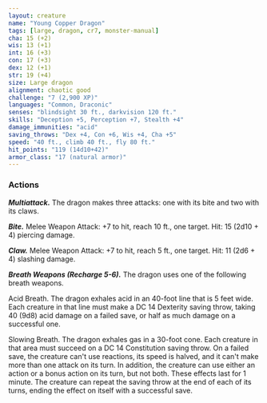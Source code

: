```yaml
---
layout: creature
name: "Young Copper Dragon"
tags: [large, dragon, cr7, monster-manual]
cha: 15 (+2)
wis: 13 (+1)
int: 16 (+3)
con: 17 (+3)
dex: 12 (+1)
str: 19 (+4)
size: Large dragon
alignment: chaotic good
challenge: "7 (2,900 XP)"
languages: "Common, Draconic"
senses: "blindsight 30 ft., darkvision 120 ft."
skills: "Deception +5, Perception +7, Stealth +4"
damage_immunities: "acid"
saving_throws: "Dex +4, Con +6, Wis +4, Cha +5"
speed: "40 ft., climb 40 ft., fly 80 ft."
hit_points: "119 (14d10+42)"
armor_class: "17 (natural armor)"
---
```


### Actions

***Multiattack.*** The dragon makes three attacks: one with its bite and two with its claws.

***Bite.*** Melee Weapon Attack: +7 to hit, reach 10 ft., one target. Hit: 15 (2d10 + 4) piercing damage.

***Claw.*** Melee Weapon Attack: +7 to hit, reach 5 ft., one target. Hit: 11 (2d6 + 4) slashing damage.

***Breath Weapons (Recharge 5-6).*** The dragon uses one of the following breath weapons.

Acid Breath. The dragon exhales acid in an 40-foot line that is 5 feet wide. Each creature in that line must make a DC 14 Dexterity saving throw, taking 40 (9d8) acid damage on a failed save, or half as much damage on a successful one.

Slowing Breath. The dragon exhales gas in a 30-foot cone. Each creature in that area must succeed on a DC 14 Constitution saving throw. On a failed save, the creature can't use reactions, its speed is halved, and it can't make more than one attack on its turn. In addition, the creature can use either an action or a bonus action on its turn, but not both. These effects last for 1 minute. The creature can repeat the saving throw at the end of each of its turns, ending the effect on itself with a successful save.